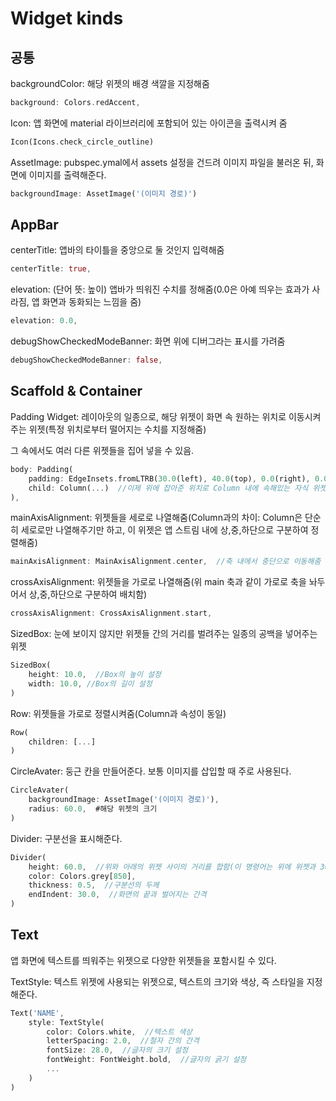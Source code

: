 # Widget kinds

## 공통
<p>backgroundColor: 해당 위젯의 배경 색깔을 지정해줌</p>

```Dart
background: Colors.redAccent,
```

<p>Icon: 앱 화면에 material 라이브러리에 포함되어 있는 아이콘을 출력시켜 줌

```Dart
Icon(Icons.check_circle_outline)
```

<p>AssetImage: pubspec.ymal에서 assets 설정을 건드려 이미지 파일을 불러온 뒤, 화면에 이미지를 출력해준다.

```Dart
backgroundImage: AssetImage('(이미지 경로)')
```

## AppBar
<p> centerTitle: 앱바의 타이틀을 중앙으로 둘 것인지 입력해줌</p>

```Dart
centerTitle: true,
```

<p>elevation: (단어 뜻: 높이) 앱바가 띄워진 수치를 정해줌(0.0은 아예 띄우는 효과가 사라짐, 앱 화면과 동화되는 느낌을 줌)</p>

```Dart
elevation: 0.0,
```

<p>debugShowCheckedModeBanner: 화면 위에 디버그라는 표시를 가려줌</p>

```Dart
debugShowCheckedModeBanner: false,
```

## Scaffold & Container
<p>Padding Widget: 레이아웃의 일종으로, 해당 위젯이 화면 속 원하는 위치로 이동시켜주는 위젯(특정 위치로부터 떨어지는 수치를 지정해줌)</p>
<p> 그 속에서도 여러 다른 위젯들을 집어 넣을 수 있음.</p>

```Dart
body: Padding(
    padding: EdgeInsets.fromLTRB(30.0(left), 40.0(top), 0.0(right), 0.0(bottom)),
    child: Column(...)  //이제 위에 잡아준 위치로 Column 내에 속해있는 자식 위젯들이 집어넣어 짐.
),
```

<p>mainAxisAlignment: 위젯들을 세로로 나열해줌(Column과의 차이: Column은 단순히 세로로만 나열해주기만 하고, 이 위젯은 앱 스트림 내에 상,중,하단으로 구분하여 정렬해줌)</p>

```Dart
mainAxisAlignment: MainAxisAlignment.center,  //축 내에서 중단으로 이동해줌
```

<p>crossAxisAlignment: 위젯들을 가로로 나열해줌(위 main 축과 같이 가로로 축을 놔두어서 상,중,하단으로 구분하여 배치함)

```Dart
crossAxisAlignment: CrossAxisAlignment.start,
```

<p>SizedBox: 눈에 보이지 않지만 위젯들 간의 거리를 벌려주는 일종의 공백을 넣어주는 위젯</p>

```Dart
SizedBox(
    height: 10.0,  //Box의 높이 설정
    width: 10.0, //Box의 길이 설정
)
```

<p>Row: 위젯들을 가로로 정렬시켜줌(Column과 속성이 동일)

```Dart
Row(
    children: [...]
)
```

<p>CircleAvater: 둥근 칸을 만들어준다. 보통 이미지를 삽입할 때 주로 사용된다.

```Dart
CircleAvater(
    backgroundImage: AssetImage('(이미지 경로)'),
    radius: 60.0,  #해당 위젯의 크기
)
```

<p>Divider: 구분선을 표시해준다.

```Dart
Divider(
    height: 60.0,  //위와 아래의 위젯 사이의 거리를 합함(이 명령어는 위에 위젯과 30px, 아래 위젯과 30px 떨어짐)
    color: Colors.grey[850],
    thickness: 0.5,  //구분선의 두께
    endIndent: 30.0,  //화면의 끝과 벌어지는 간격
)
```

## Text
<p>앱 화면에 텍스트를 띄워주는 위젯으로 다양한 위젯들을 포함시킬 수 있다.</p>
<p>TextStyle: 텍스트 위젯에 사용되는 위젯으로, 텍스트의 크기와 색상, 즉 스타일을 지정해준다.</p>

```Dart
Text('NAME',
    style: TextStyle(
        color: Colors.white,  //텍스트 색상
        letterSpacing: 2.0,  //철자 간의 간격
        fontSize: 28.0,  //글자의 크기 설정
        fontWeight: FontWeight.bold,  //글자의 굵기 설정
        ...
    )
)
```